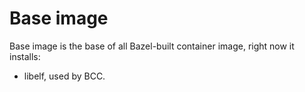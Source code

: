 # Base image

Base image is the base of all Bazel-built container image, right now it
installs:

* libelf, used by BCC.
